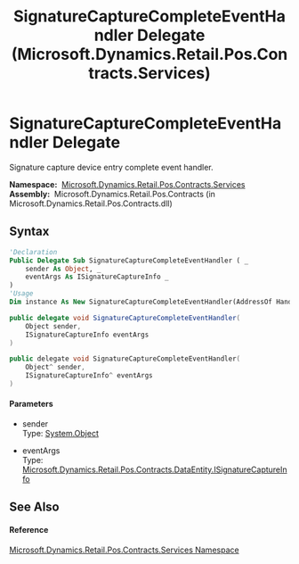 ﻿---
title: SignatureCaptureCompleteEventHandler Delegate (Microsoft.Dynamics.Retail.Pos.Contracts.Services)
TOCTitle: SignatureCaptureCompleteEventHandler Delegate
ms:assetid: T:Microsoft.Dynamics.Retail.Pos.Contracts.Services.SignatureCaptureCompleteEventHandler
ms:mtpsurl: https://technet.microsoft.com/en-us/library/microsoft.dynamics.retail.pos.contracts.services.signaturecapturecompleteeventhandler(v=AX.60)
ms:contentKeyID: 49844567
ms.date: 05/18/2015
mtps_version: v=AX.60
f1_keywords:
- Microsoft.Dynamics.Retail.Pos.Contracts.Services.SignatureCaptureCompleteEventHandler
dev_langs:
- CSharp
- C++
- VB
---

# SignatureCaptureCompleteEventHandler Delegate

Signature capture device entry complete event handler.

**Namespace:**  [Microsoft.Dynamics.Retail.Pos.Contracts.Services](microsoft-dynamics-retail-pos-contracts-services-namespace.md)  
**Assembly:**  Microsoft.Dynamics.Retail.Pos.Contracts (in Microsoft.Dynamics.Retail.Pos.Contracts.dll)

## Syntax

``` vb
'Declaration
Public Delegate Sub SignatureCaptureCompleteEventHandler ( _
    sender As Object, _
    eventArgs As ISignatureCaptureInfo _
)
'Usage
Dim instance As New SignatureCaptureCompleteEventHandler(AddressOf HandlerMethod)
```

``` csharp
public delegate void SignatureCaptureCompleteEventHandler(
    Object sender,
    ISignatureCaptureInfo eventArgs
)
```

``` c++
public delegate void SignatureCaptureCompleteEventHandler(
    Object^ sender, 
    ISignatureCaptureInfo^ eventArgs
)
```

#### Parameters

  - sender  
    Type: [System.Object](https://technet.microsoft.com/en-us/library/e5kfa45b\(v=ax.60\))  

<!-- end list -->

  - eventArgs  
    Type: [Microsoft.Dynamics.Retail.Pos.Contracts.DataEntity.ISignatureCaptureInfo](isignaturecaptureinfo-interface-microsoft-dynamics-retail-pos-contracts-dataentity.md)  

## See Also

#### Reference

[Microsoft.Dynamics.Retail.Pos.Contracts.Services Namespace](microsoft-dynamics-retail-pos-contracts-services-namespace.md)

